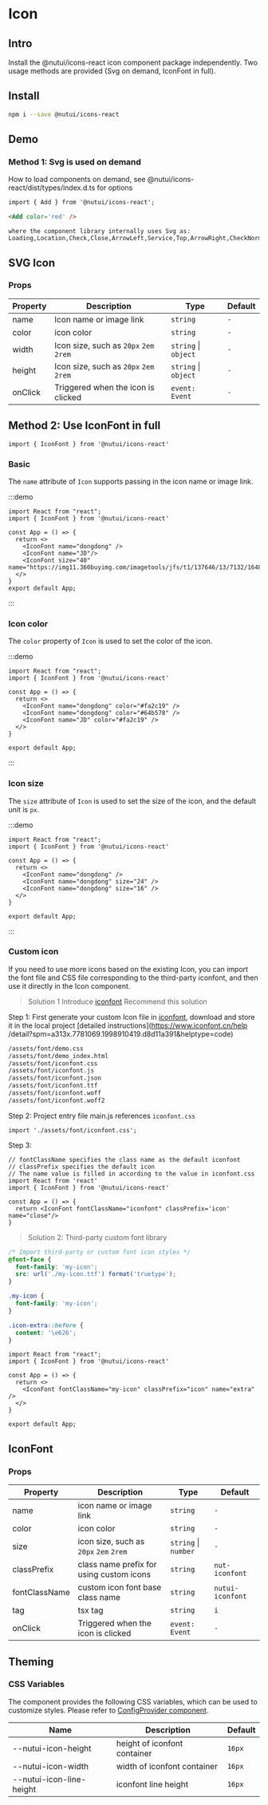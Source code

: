 # Icon

## Intro

Install the @nutui/icons-react icon component package independently. Two usage methods are provided (Svg on demand, IconFont in full).

## Install

```bash
npm i --save @nutui/icons-react
```

## Demo

### Method 1: Svg is used on demand

How to load components on demand, see @nutui/icons-react/dist/types/index.d.ts for options

```html
import { Add } from '@nutui/icons-react';

<Add color='red' />
```

<icon-demo />

```
where the component library internally uses Svg as:
Loading,Location,Check,Close,ArrowLeft,Service,Top,ArrowRight,CheckNormal,Checked,CheckDisabled,JoySmile,Image,ImageError,CircleClose,MaskClose,Minus,Plus,ArrowUp,ArrowDown,Notice,CheckChecked,StarN,Tips,Loading1,TriangleUp,TriangleDown,Photograph,Failure,Del,Link,Download
```

## SVG Icon

### Props

| Property | Description | Type | Default |
| --- | --- | --- | --- |
| name | Icon name or image link | `string` | `-` |
| color | icon color | `string` | `-` |
| width | Icon size, such as `20px` `2em` `2rem` | `string` \| `object` | `-` |
| height | Icon size, such as `20px` `2em` `2rem` | `string` \| `object` | `-` |
| onClick | Triggered when the icon is clicked | `event: Event` | `-` |

## Method 2: Use IconFont in full

```tsx
import { IconFont } from '@nutui/icons-react'
```

### Basic

The `name` attribute of `Icon` supports passing in the icon name or image link.

:::demo

```tsx
import React from "react";
import { IconFont } from '@nutui/icons-react'

const App = () => {
  return <>
    <IconFont name="dongdong" />
    <IconFont name="JD"/>
    <IconFont size="40"  name="https://img11.360buyimg.com/imagetools/jfs/t1/137646/13/7132/1648/5f4c748bE43da8ddd/a3f06d51dcae7b60.png"/>
  </>
}
export default App;

```

:::

### Icon color

The `color` property of `Icon` is used to set the color of the icon.

:::demo

```tsx
import React from "react";
import { IconFont } from '@nutui/icons-react'

const App = () => {
  return <>
    <IconFont name="dongdong" color="#fa2c19" />
    <IconFont name="dongdong" color="#64b578" />
    <IconFont name="JD" color="#fa2c19" />
  </>
}

export default App;
```

:::

### Icon size

The `size` attribute of `Icon` is used to set the size of the icon, and the default unit is `px`.

:::demo

```tsx
import React from "react";
import { IconFont } from '@nutui/icons-react'

const App = () => {
  return <>
    <IconFont name="dongdong" />
    <IconFont name="dongdong" size="24" />
    <IconFont name="dongdong" size="16" />
  </>
}

export default App;
```

:::

### Custom icon

If you need to use more icons based on the existing Icon, you can import the font file and CSS file corresponding to the third-party iconfont, and then use it directly in the Icon component.

> Solution 1 Introduce [iconfont](https://www.iconfont.cn/) Recommend this solution

Step 1: First generate your custom Icon file in [iconfont](https://www.iconfont.cn/), download and store it in the local project \[detailed instructions\](https://www.iconfont.cn/help /detail?spm=a313x.7781069.1998910419.d8d11a391&helptype=code)

```bash
/assets/font/demo.css
/assets/font/demo_index.html
/assets/font/iconfont.css
/assets/font/iconfont.js
/assets/font/iconfont.json
/assets/font/iconfont.ttf
/assets/font/iconfont.woff
/assets/font/iconfont.woff2
```

Step 2: Project entry file main.js references `iconfont.css`

```tsx
import './assets/font/iconfont.css';
```

Step 3:

```tsx
// fontClassName specifies the class name as the default iconfont
// classPrefix specifies the default icon
// The name value is filled in according to the value in iconfont.css
import React from 'react'
import { IconFont } from '@nutui/icons-react'

const App = () => {
  return <IconFont fontClassName="iconfont" classPrefix='icon' name="close"/>
}
```

> Solution 2: Third-party custom font library

```css
/* Import third-party or custom font icon styles */
@font-face {
  font-family: 'my-icon';
  src: url('./my-icon.ttf') format('truetype');
}

.my-icon {
  font-family: 'my-icon';
}

.icon-extra::before {
  content: '\e626';
}
```

```tsx
import React from "react";
import { IconFont } from '@nutui/icons-react'

const App = () => {
  return <>
    <IconFont fontClassName="my-icon" classPrefix="icon" name="extra" />
  </>
}

export default App;
```

## IconFont

### Props

| Property | Description | Type | Default |
| --- | --- | --- | --- |
| name | icon name or image link | `string` | `-` |
| color | icon color | `string` | `-` |
| size | icon size, such as `20px` `2em` `2rem` | `string` \| `number` | `-` |
| classPrefix | class name prefix for using custom icons | `string` | `nut-iconfont` |
| fontClassName | custom icon font base class name | `string` | `nutui-iconfont` |
| tag | tsx tag | `string` | `i` |
| onClick | Triggered when the icon is clicked | `event: Event` | `-` |

## Theming

### CSS Variables

The component provides the following CSS variables, which can be used to customize styles. Please refer to [ConfigProvider component](#/en-US/component/configprovider).

| Name | Description | Default |
| --- | --- | --- |
| \--nutui-icon-height | height of iconfont container | `16px` |
| \--nutui-icon-width | width of iconfont container | `16px` |
| \--nutui-icon-line-height | iconfont line height | `16px` |